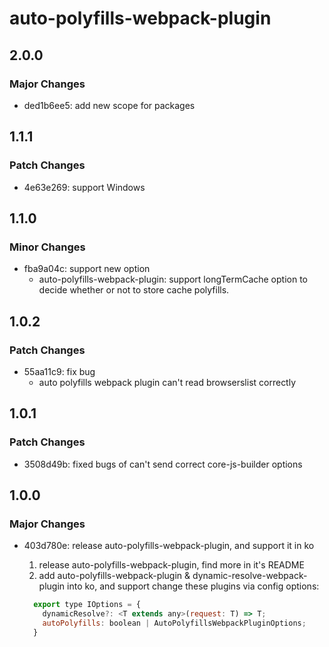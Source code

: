 # auto-polyfills-webpack-plugin

## 2.0.0

### Major Changes

- ded1b6ee5: add new scope for packages

## 1.1.1

### Patch Changes

- 4e63e269: support Windows

## 1.1.0

### Minor Changes

- fba9a04c: support new option
  - auto-polyfills-webpack-plugin: support longTermCache option to decide whether or not to store cache polyfills.

## 1.0.2

### Patch Changes

- 55aa11c9: fix bug
  - auto polyfills webpack plugin can't read browserslist correctly

## 1.0.1

### Patch Changes

- 3508d49b: fixed bugs of can't send correct core-js-builder options

## 1.0.0

### Major Changes

- 403d780e: release auto-polyfills-webpack-plugin, and support it in ko

  1. release auto-polyfills-webpack-plugin, find more in it's README
  2. add auto-polyfills-webpack-plugin & dynamic-resolve-webpack-plugin into ko, and support change these plugins via config options:

  ```js
    export type IOptions = {
      dynamicResolve?: <T extends any>(request: T) => T;
      autoPolyfills: boolean | AutoPolyfillsWebpackPluginOptions;
    }
  ```
